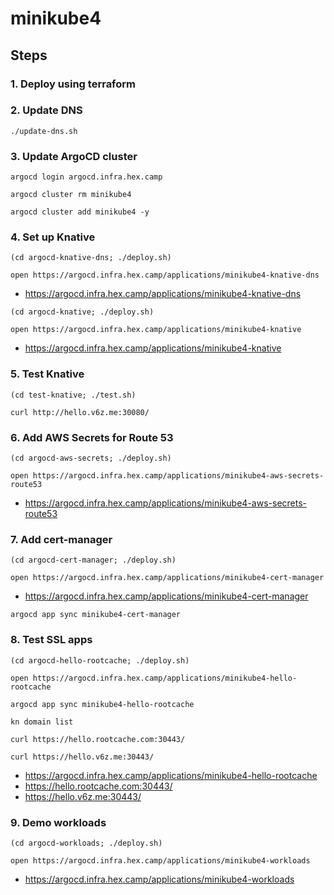 # minikube4

## Steps

### 1. Deploy using terraform

### 2. Update DNS

```
./update-dns.sh
```

### 3. Update ArgoCD cluster

```
argocd login argocd.infra.hex.camp

argocd cluster rm minikube4

argocd cluster add minikube4 -y
```

### 4. Set up Knative

```
(cd argocd-knative-dns; ./deploy.sh)

open https://argocd.infra.hex.camp/applications/minikube4-knative-dns
```

* https://argocd.infra.hex.camp/applications/minikube4-knative-dns

```
(cd argocd-knative; ./deploy.sh)

open https://argocd.infra.hex.camp/applications/minikube4-knative
```

* https://argocd.infra.hex.camp/applications/minikube4-knative

### 5. Test Knative

```
(cd test-knative; ./test.sh)

curl http://hello.v6z.me:30080/
```

### 6. Add AWS Secrets for Route 53

```
(cd argocd-aws-secrets; ./deploy.sh)

open https://argocd.infra.hex.camp/applications/minikube4-aws-secrets-route53
```

* https://argocd.infra.hex.camp/applications/minikube4-aws-secrets-route53

### 7. Add cert-manager

```
(cd argocd-cert-manager; ./deploy.sh)

open https://argocd.infra.hex.camp/applications/minikube4-cert-manager
```

* https://argocd.infra.hex.camp/applications/minikube4-cert-manager

```
argocd app sync minikube4-cert-manager
```

### 8. Test SSL apps

```
(cd argocd-hello-rootcache; ./deploy.sh)

open https://argocd.infra.hex.camp/applications/minikube4-hello-rootcache

argocd app sync minikube4-hello-rootcache

kn domain list

curl https://hello.rootcache.com:30443/

curl https://hello.v6z.me:30443/
```

* https://argocd.infra.hex.camp/applications/minikube4-hello-rootcache
* https://hello.rootcache.com:30443/
* https://hello.v6z.me:30443/

### 9. Demo workloads

```
(cd argocd-workloads; ./deploy.sh)

open https://argocd.infra.hex.camp/applications/minikube4-workloads
```

* https://argocd.infra.hex.camp/applications/minikube4-workloads
